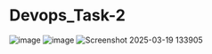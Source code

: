 # Devops_Task-2

![image](https://github.com/user-attachments/assets/1ee0439c-7278-4015-9116-a82c6b78282a)
![image](https://github.com/user-attachments/assets/71384728-5aa5-4b38-acf8-417f122a4c96)
![Screenshot 2025-03-19 133905](https://github.com/user-attachments/assets/fd1677e8-a194-44bc-9699-7e1d5c0e9898)

